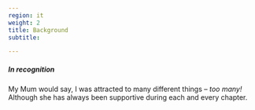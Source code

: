 ```yaml
---
region: it
weight: 2
title: Background
subtitle:

---
```


##### In recognition

My Mum would say, I was attracted to many different things – _too many!_ Although she has always been supportive during each and every chapter.
